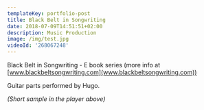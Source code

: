 ```yaml
---
templateKey: portfolio-post
title: Black Belt in Songwriting
date: 2018-07-09T14:51:51+02:00
description: Music Production
image: /img/test.jpg
videoId: '268067248'
---
```

Black Belt in Songwriting - E book series (more info at [www.blackbeltsongwriting.com](www.blackbeltsongwriting.com))

Guitar parts performed by Hugo. 

_(Short sample in the player above)_
